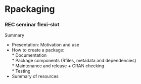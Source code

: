 # Rpackaging
###  REC seminar flexi-slot

Summary
 * Presentation: Motivation and use
 * How to create a package:  
         * Documentation  
         * Package components (Rfiles, metadata and dependencies)  
         * Maintenance and release + CRAN checking  
         * Testing  
* Summary of resources
